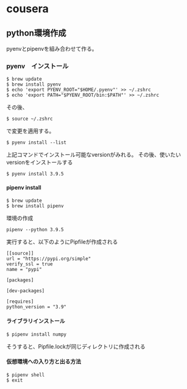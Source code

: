 # cousera
## python環境作成
pyenvとpipenvを組み合わせて作る。
### pyenv　インストール

```
$ brew update
$ brew install pyenv
$ echo 'export PYENV_ROOT="$HOME/.pyenv"' >> ~/.zshrc
$ echo 'export PATH="$PYENV_ROOT/bin:$PATH"' >> ~/.zshrc
```
その後、
```
$ source ~/.zshrc
```
で変更を適用する。

```
$ pyenv install --list
```
上記コマンドでインストール可能なversionがみれる。
その後、使いたいversionをインストールする
```
$ pyenv install 3.9.5
```

#### pipenv install
```
$ brew update 
$ brew install pipenv
```

環境の作成
```
pipenv --python 3.9.5
```
実行すると、以下のようにPipfileが作成される
```
[[source]]
url = "https://pypi.org/simple"
verify_ssl = true
name = "pypi"

[packages]

[dev-packages]

[requires]
python_version = "3.9"
```

#### ライブラリインストール
```
$ pipenv install numpy
```
そうすると、Pipfile.lockが同じディレクトリに作成される

#### 仮想環境への入り方と出る方法
```
$ pipenv shell
$ exit
````

